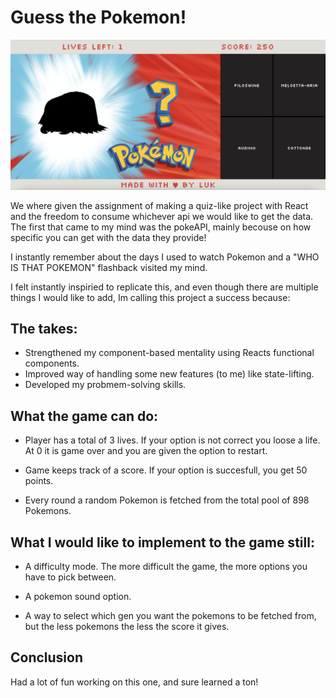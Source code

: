 # Guess the Pokemon!

![Game screenshot](/src/assets/Screenshot%202022-08-12%20at%2016.09.53.png "Optional title")

We where given the assignment of making a quiz-like project with React and the freedom to consume whichever api we would like to get the data. The first that came to my mind was the pokeAPI, mainly becouse on how specific you can get with the data they provide!

I instantly remember about the days I used to watch Pokemon and a "WHO IS THAT POKEMON" flashback visited my mind.

I felt instantly inspiried to replicate this, and even though there are multiple things I would like to add, Im calling this project a success because:

## The takes:

- Strengthened my component-based mentality using Reacts functional components.
- Improved way of handling some new features (to me) like state-lifting.
- Developed my probmem-solving skills.

## What the game can do:

- Player has a total of 3 lives. If your option is not correct you loose a life. At 0 it is game over and you are given the option to restart.

- Game keeps track of a score. If your option is succesfull, you get 50 points.

- Every round a random Pokemon is fetched from the total pool of 898 Pokemons.

## What I would like to implement to the game still:

- A difficulty mode. The more difficult the game, the more options you have to pick between.

- A pokemon sound option.

- A way to select which gen you want the pokemons to be fetched from, but the less pokemons the less the score it gives.

## Conclusion

Had a lot of fun working on this one, and sure learned a ton!
